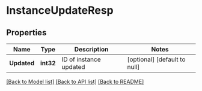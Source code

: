 # InstanceUpdateResp

## Properties
Name | Type | Description | Notes
------------ | ------------- | ------------- | -------------
**Updated** | **int32** | ID of instance updated | [optional] [default to null]

[[Back to Model list]](../README.md#documentation-for-models) [[Back to API list]](../README.md#documentation-for-api-endpoints) [[Back to README]](../README.md)

